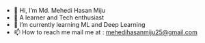 - 👋 Hi, I’m Md. Mehedi Hasan Miju
- 👀 A learner and Tech enthusiast
- 🌱 I’m currently learning ML and Deep Learning
- 📫 How to reach me mail me at : mehedihasanmiju25@gmail.com


<!---
mhasanmiju/mhasanmiju is a ✨ special ✨ repository because its `README.md` (this file) appears on your GitHub profile.
You can click the Preview link to take a look at your changes.
--->
